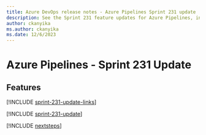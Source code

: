 ```yaml
---
title: Azure DevOps release notes - Azure Pipelines Sprint 231 update
description: See the Sprint 231 feature updates for Azure Pipelines, including next steps.
author: ckanyika
ms.author: ckanyika
ms.date: 12/6/2023
---
```


# Azure Pipelines - Sprint 231 Update

## Features

[!INCLUDE [sprint-231-update-links](../includes/pipelines/sprint-231-update-links.md)]

[!INCLUDE [sprint-231-update](../includes/pipelines/sprint-231-update.md)]

[!INCLUDE [nextsteps](../includes/nextsteps.md)]